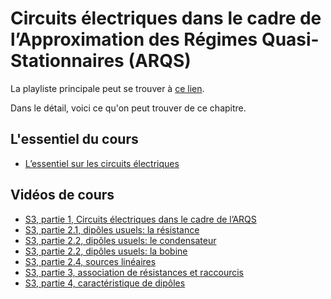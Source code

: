 # Circuits électriques dans le cadre de l’Approximation des Régimes Quasi-Stationnaires (ARQS)

La playliste principale peut se trouver à [ce lien](https://youtube.com/playlist?list=PLEABsk5Xlyk7SRk1J5RxF_B3YucQqwtiQ).

Dans le détail, voici ce qu'on peut trouver de ce chapitre.

## L'essentiel du cours

* [L’essentiel sur les circuits électriques](https://youtu.be/v_-H_8wRB10)

## Vidéos de cours

* [S3, partie 1, Circuits électriques dans le cadre de l’ARQS](https://youtu.be/LFiQk27hqAE)
* [S3, partie 2.1, dipôles usuels: la résistance](https://youtu.be/c3e9ZrVHU7g)
* [S3, partie 2.2, dipôles usuels: le condensateur](https://youtu.be/MKjnF010xeM)
* [S3, partie 2.2, dipôles usuels: la bobine](https://youtu.be/O7KuqkmZhYo)
* [S3, partie 2.4, sources linéaires](https://youtu.be/Wd8ZsSGNGLo)
* [S3, partie 3, association de résistances et raccourcis](https://youtu.be/cV7ihzZdZAQ)
* [S3, partie 4, caractéristique de dipôles](https://youtu.be/RosRQrNt2Zo)

